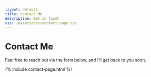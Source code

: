 ```yaml
---
layout: default
title: Contact Me
description: Get in touch
css: /assets/css/contact-page.css
---
```


# Contact Me

Feel free to reach out via the form below, and I’ll get back to you soon.

{% include contact-page.html %}
